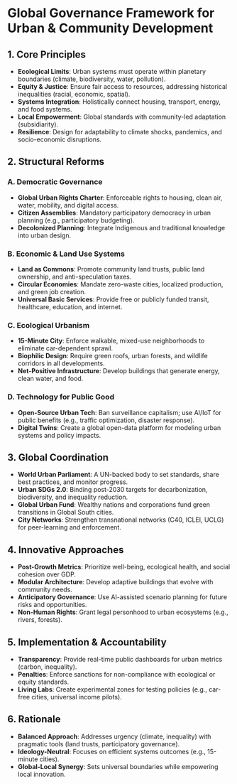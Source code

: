 # Global Governance Framework for Urban & Community Development

## 1. Core Principles
- **Ecological Limits**: Urban systems must operate within planetary boundaries (climate, biodiversity, water, pollution).
- **Equity & Justice**: Ensure fair access to resources, addressing historical inequalities (racial, economic, spatial).
- **Systems Integration**: Holistically connect housing, transport, energy, and food systems.
- **Local Empowerment**: Global standards with community-led adaptation (subsidiarity).
- **Resilience**: Design for adaptability to climate shocks, pandemics, and socio-economic disruptions.

## 2. Structural Reforms
### A. Democratic Governance
- **Global Urban Rights Charter**: Enforceable rights to housing, clean air, water, mobility, and digital access.
- **Citizen Assemblies**: Mandatory participatory democracy in urban planning (e.g., participatory budgeting).
- **Decolonized Planning**: Integrate Indigenous and traditional knowledge into urban design.

### B. Economic & Land Use Systems
- **Land as Commons**: Promote community land trusts, public land ownership, and anti-speculation taxes.
- **Circular Economies**: Mandate zero-waste cities, localized production, and green job creation.
- **Universal Basic Services**: Provide free or publicly funded transit, healthcare, education, and internet.

### C. Ecological Urbanism
- **15-Minute City**: Enforce walkable, mixed-use neighborhoods to eliminate car-dependent sprawl.
- **Biophilic Design**: Require green roofs, urban forests, and wildlife corridors in all developments.
- **Net-Positive Infrastructure**: Develop buildings that generate energy, clean water, and food.

### D. Technology for Public Good
- **Open-Source Urban Tech**: Ban surveillance capitalism; use AI/IoT for public benefits (e.g., traffic optimization, disaster response).
- **Digital Twins**: Create a global open-data platform for modeling urban systems and policy impacts.

## 3. Global Coordination
- **World Urban Parliament**: A UN-backed body to set standards, share best practices, and monitor progress.
- **Urban SDGs 2.0**: Binding post-2030 targets for decarbonization, biodiversity, and inequality reduction.
- **Global Urban Fund**: Wealthy nations and corporations fund green transitions in Global South cities.
- **City Networks**: Strengthen transnational networks (C40, ICLEI, UCLG) for peer-learning and enforcement.

## 4. Innovative Approaches
- **Post-Growth Metrics**: Prioritize well-being, ecological health, and social cohesion over GDP.
- **Modular Architecture**: Develop adaptive buildings that evolve with community needs.
- **Anticipatory Governance**: Use AI-assisted scenario planning for future risks and opportunities.
- **Non-Human Rights**: Grant legal personhood to urban ecosystems (e.g., rivers, forests).

## 5. Implementation & Accountability
- **Transparency**: Provide real-time public dashboards for urban metrics (carbon, inequality).
- **Penalties**: Enforce sanctions for non-compliance with ecological or equity standards.
- **Living Labs**: Create experimental zones for testing policies (e.g., car-free cities, universal income pilots).

## 6. Rationale
- **Balanced Approach**: Addresses urgency (climate, inequality) with pragmatic tools (land trusts, participatory governance).
- **Ideology-Neutral**: Focuses on efficient systems outcomes (e.g., 15-minute cities).
- **Global-Local Synergy**: Sets universal boundaries while empowering local innovation.